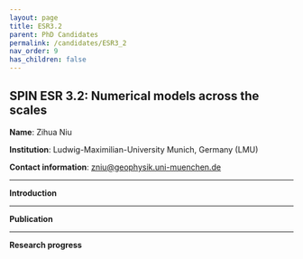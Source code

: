 ```yaml
---
layout: page
title: ESR3.2
parent: PhD Candidates
permalink: /candidates/ESR3_2
nav_order: 9
has_children: false
---
```


## SPIN ESR 3.2: Numerical models across the scales

__Name__: Zihua Niu          

__Institution__: Ludwig-Maximilian-University Munich, Germany (LMU)

__Contact information__: zniu@geophysik.uni-muenchen.de


---
__Introduction__


---
__Publication__


---
__Research progress__








